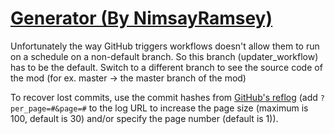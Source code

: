 # [Generator (By NimsayRamsey)](https://github.com/NimsayRamsey/Generator)

Unfortunately the way GitHub triggers workflows doesn't allow them to run on a schedule on a non-default branch. So this branch (updater_workflow) has to be the default. Switch to a different branch to see the source code of the mod (for ex. master -> the master branch of the mod)

To recover lost commits, use the commit hashes from [GitHub's reflog](https://api.github.com/repos/KtaneModules/Generator-NimsayRamsey/events) (add `?per_page=#&page=#` to the log URL to increase the page size (maximum is 100, default is 30) and/or specify the page number (default is 1)).
